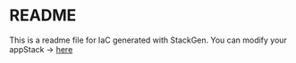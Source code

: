 # README
This is a readme file for IaC generated with StackGen.
You can modify your appStack -> [here](http://main.dev.stackgen.com/appstacks/9741a631-f330-46f7-bc1b-4e288d370cd7)
